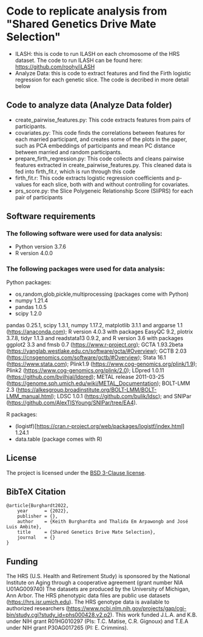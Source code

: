 # Code to replicate analysis from "Shared Genetics Drive Mate Selection"

- ILASH: this is code to run ILASH on each chromosome of the HRS dataset. The code to run ILASH can be found here: https://github.com/roohy/iLASH
- Analyze Data: this is code to extract features and find the Firth logistic regression for each genetic slice. The code is decribed in more detail below

## Code to analyze data (Analyze Data folder)
- create_pairwise_features.py: This code extracts features from pairs of participants.
- covariates.py: This code finds the correlations between features for each married participant, and creates some of the plots in the paper, such as PCA embeddings of participants and mean PC distance between married and random participants.
- prepare_firth_regression.py: This code collects and cleans pairwise features extracted in create_pairwise_features.py. This cleaned data is fed into firth_fit.r, which is run through this code
- firth_fit.r: This code extracts logistic regression coefficients and p-values for each slice, both with and without controlling for covariates. 
- prs_score.py: the Slice Polygeneic Relationship Score (SliPRS) for each pair of participants


## Software requirements

### The following software were used for data analysis:
- Python version 3.7.6 
- R version 4.0.0

### The following packages were used for data analysis: 
Python packages:
- os,random,glob,pickle,multiprocessing (packages come with Python)
- numpy 1.21.4
- pandas 1.0.5
- scipy 1.2.0


pandas 0.25.1, scipy 1.3.1, numpy 1.17.2, matplotlib 3.1.1 and argparse 1.1 (https://anaconda.com); R version 4.0.3 with packages EasyQC 9.2, plotrix 3.7.8, tidyr 1.1.3 and readstata13 0.9.2, and R version 3.6 with packages ggplot2 3.3 and fmsb 0.7 (https://www.r-project.org); GCTA 1.93.2beta (https://yanglab.westlake.edu.cn/software/gcta/#Overview); GCTB 2.03 (https://cnsgenomics.com/software/gctb/#Overview); Stata 16.1 (https://www.stata.com); Plink1.9 (https://www.cog-genomics.org/plink/1.9); Plink2 (https://www.cog-genomics.org/plink/2.0); LDpred 1.0.11 (https://github.com/bvilhjal/ldpred); METAL release 2011-03-25 (https://genome.sph.umich.edu/wiki/METAL_Documentation); BOLT-LMM 2.3 (https://alkesgroup.broadinstitute.org/BOLT-LMM/BOLT-LMM_manual.html); LDSC 1.0.1 (https://github.com/bulik/ldsc); and SNIPar (https://github.com/AlexTISYoung/SNIPar/tree/EA4).


R packages:
- (logistf)[https://cran.r-project.org/web/packages/logistf/index.html] 1.24.1
- data.table (package comes with R)


## License

The project is licensed under the [BSD 3-Clause license](https://github.com/pysal/spaghetti/blob/main/LICENSE.txt).


## BibTeX Citation
```
@article{Burghardt2022,
    year      = {2022},
    publisher = {},
    author    = {Keith Burghardta and Thalida Em Arpawongb and José Luis Ambite},
    title     = {Shared Genetics Drive Mate Selection},
    journal   = {}
}
```


## Funding
The HRS (U.S. Health and Retirement Study) is sponsored by the National Institute on Aging through a cooperative agreement (grant number NIA U01AG009740) The datasets are produced by the University of Michigan, Ann Arbor. The HRS phenotypic data files are public use datasets (https://hrs.isr.umich.edu). The HRS genotype data is available to authorized researchers (https://www.ncbi.nlm.nih.gov/projects/gap/cgi-bin/study.cgi?study_id=phs000428.v2.p2). This work funded J.L.A. and K.B. under NIH grant R01HG010297 (PIs: T.C. Matise, C.R. Gignoux) and T.E.A under NIH grant P30AG017265 (PI: E. Crimmins).
